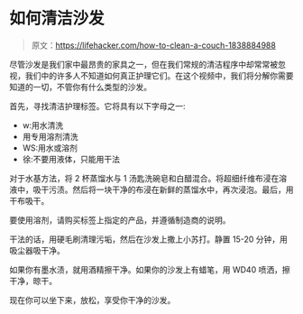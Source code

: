 # 如何清洁沙发

> 原文：<https://lifehacker.com/how-to-clean-a-couch-1838884988>

尽管沙发是我们家中最昂贵的家具之一，但在我们常规的清洁程序中却常常被忽视，我们中的许多人不知道如何真正护理它们。在这个视频中，我们将分解你需要知道的一切，不管你有什么类型的沙发。

首先，寻找清洁护理标签。它将具有以下字母之一:

*   w:用水清洗
*   用专用溶剂清洗
*   WS:用水或溶剂
*   徐:不要用液体，只能用干法

对于水基方法，将 2 杯蒸馏水与 1 汤匙洗碗皂和白醋混合。将超细纤维布浸在溶液中，吸干污渍。然后将一块干净的布浸在新鲜的蒸馏水中，再次浸泡。最后，用干布吸干。

要使用溶剂，请购买标签上指定的产品，并遵循制造商的说明。

干法的话，用硬毛刷清理污垢，然后在沙发上撒上小苏打。静置 15-20 分钟，用吸尘器吸干净。

如果你有墨水渍，就用酒精擦干净。如果你的沙发上有蜡笔，用 WD40 喷洒，擦干净，晾干。

现在你可以坐下来，放松，享受你干净的沙发。